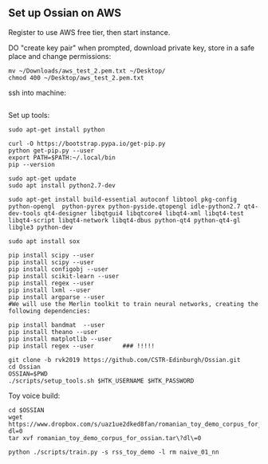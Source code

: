 ## Set up Ossian on AWS

Register to use AWS free tier, then start instance.

DO "create key pair" when prompted, download private key, store in a safe place and change permissions:

```
mv ~/Downloads/aws_test_2.pem.txt ~/Desktop/
chmod 400 ~/Desktop/aws_test_2.pem.txt
```



ssh into machine:

```

```



Set up tools:

```
sudo apt-get install python

curl -O https://bootstrap.pypa.io/get-pip.py
python get-pip.py --user
export PATH=$PATH:~/.local/bin
pip --version

sudo apt-get update
sudo apt install python2.7-dev

sudo apt-get install build-essential autoconf libtool pkg-config python-opengl  python-pyrex python-pyside.qtopengl idle-python2.7 qt4-dev-tools qt4-designer libqtgui4 libqtcore4 libqt4-xml libqt4-test libqt4-script libqt4-network libqt4-dbus python-qt4 python-qt4-gl libgle3 python-dev

sudo apt install sox

pip install scipy --user
pip install scipy --user
pip install configobj --user
pip install scikit-learn --user
pip install regex --user
pip install lxml --user
pip install argparse --user
#We will use the Merlin toolkit to train neural networks, creating the following dependencies:

pip install bandmat  --user
pip install theano --user
pip install matplotlib --user
pip install regex --user        ### !!!!!

git clone -b rvk2019 https://github.com/CSTR-Edinburgh/Ossian.git
cd Ossian
OSSIAN=$PWD
./scripts/setup_tools.sh $HTK_USERNAME $HTK_PASSWORD

```
Toy voice build:
```
cd $OSSIAN
wget https://www.dropbox.com/s/uaz1ue2dked8fan/romanian_toy_demo_corpus_for_ossian.tar?dl=0
tar xvf romanian_toy_demo_corpus_for_ossian.tar\?dl\=0

python ./scripts/train.py -s rss_toy_demo -l rm naive_01_nn
```
